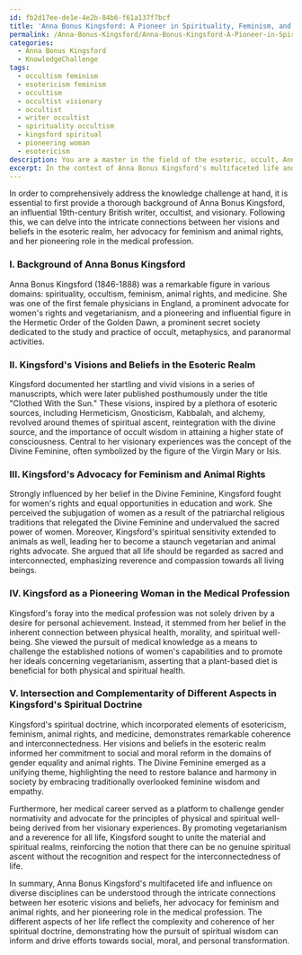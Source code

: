 ```yaml
---
id: fb2d17ee-de1e-4e2b-84b6-f61a137f7bcf
title: 'Anna Bonus Kingsford: A Pioneer in Spirituality, Feminism, and Medicine'
permalink: /Anna-Bonus-Kingsford/Anna-Bonus-Kingsford-A-Pioneer-in-Spirituality-Feminism-and-Medicine/
categories:
  - Anna Bonus Kingsford
  - KnowledgeChallenge
tags:
  - occultism feminism
  - esotericism feminism
  - occultism
  - occultist visionary
  - occultist
  - writer occultist
  - spirituality occultism
  - kingsford spiritual
  - pioneering woman
  - esotericism
description: You are a master in the field of the esoteric, occult, Anna Bonus Kingsford and Education. You are a writer of tests, challenges, books and deep knowledge on Anna Bonus Kingsford for initiates and students to gain deep insights and understanding from. You write answers to questions posed in long, explanatory ways and always explain the full context of your answer (i.e., related concepts, formulas, examples, or history), as well as the step-by-step thinking process you take to answer the challenges. Be rigorous and thorough, and summarize the key themes, ideas, and conclusions at the end.
excerpt: In the context of Anna Bonus Kingsford's multifaceted life and influence on diverse disciplines, analyze the connections between her visions and beliefs in the esoteric realm, her advocacy for feminism and animal rights, and her role as a pioneering woman in the medical profession. How do these different aspects intersect and complement each other in the development of her profound spiritual doctrine?
---
```

In order to comprehensively address the knowledge challenge at hand, it is essential to first provide a thorough background of Anna Bonus Kingsford, an influential 19th-century British writer, occultist, and visionary. Following this, we can delve into the intricate connections between her visions and beliefs in the esoteric realm, her advocacy for feminism and animal rights, and her pioneering role in the medical profession.

### I. Background of Anna Bonus Kingsford
Anna Bonus Kingsford (1846-1888) was a remarkable figure in various domains: spirituality, occultism, feminism, animal rights, and medicine. She was one of the first female physicians in England, a prominent advocate for women's rights and vegetarianism, and a pioneering and influential figure in the Hermetic Order of the Golden Dawn, a prominent secret society dedicated to the study and practice of occult, metaphysics, and paranormal activities.

### II. Kingsford's Visions and Beliefs in the Esoteric Realm
Kingsford documented her startling and vivid visions in a series of manuscripts, which were later published posthumously under the title "Clothed With the Sun." These visions, inspired by a plethora of esoteric sources, including Hermeticism, Gnosticism, Kabbalah, and alchemy, revolved around themes of spiritual ascent, reintegration with the divine source, and the importance of occult wisdom in attaining a higher state of consciousness. Central to her visionary experiences was the concept of the Divine Feminine, often symbolized by the figure of the Virgin Mary or Isis.

### III. Kingsford's Advocacy for Feminism and Animal Rights
Strongly influenced by her belief in the Divine Feminine, Kingsford fought for women's rights and equal opportunities in education and work. She perceived the subjugation of women as a result of the patriarchal religious traditions that relegated the Divine Feminine and undervalued the sacred power of women. Moreover, Kingsford's spiritual sensitivity extended to animals as well, leading her to become a staunch vegetarian and animal rights advocate. She argued that all life should be regarded as sacred and interconnected, emphasizing reverence and compassion towards all living beings.

### IV. Kingsford as a Pioneering Woman in the Medical Profession
Kingsford's foray into the medical profession was not solely driven by a desire for personal achievement. Instead, it stemmed from her belief in the inherent connection between physical health, morality, and spiritual well-being. She viewed the pursuit of medical knowledge as a means to challenge the established notions of women's capabilities and to promote her ideals concerning vegetarianism, asserting that a plant-based diet is beneficial for both physical and spiritual health.

### V. Intersection and Complementarity of Different Aspects in Kingsford's Spiritual Doctrine
Kingsford's spiritual doctrine, which incorporated elements of esotericism, feminism, animal rights, and medicine, demonstrates remarkable coherence and interconnectedness. Her visions and beliefs in the esoteric realm informed her commitment to social and moral reform in the domains of gender equality and animal rights. The Divine Feminine emerged as a unifying theme, highlighting the need to restore balance and harmony in society by embracing traditionally overlooked feminine wisdom and empathy.

Furthermore, her medical career served as a platform to challenge gender normativity and advocate for the principles of physical and spiritual well-being derived from her visionary experiences. By promoting vegetarianism and a reverence for all life, Kingsford sought to unite the material and spiritual realms, reinforcing the notion that there can be no genuine spiritual ascent without the recognition and respect for the interconnectedness of life.

In summary, Anna Bonus Kingsford's multifaceted life and influence on diverse disciplines can be understood through the intricate connections between her esoteric visions and beliefs, her advocacy for feminism and animal rights, and her pioneering role in the medical profession. The different aspects of her life reflect the complexity and coherence of her spiritual doctrine, demonstrating how the pursuit of spiritual wisdom can inform and drive efforts towards social, moral, and personal transformation.
